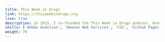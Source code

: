 ```yaml
---
title: This Week in Drugs 
link: https://thisweekindrugs.org 
live: true
description: In 2015, I co-founded the This Week in Drugs podcast. Over the course of the last three years, I've provided a variety of services to the podcast organization including audio editing, web design, web administration, and podcast publishing. In 2018 I archived the site and migrated it from a WordPress installation to a Jekyll static site for preservation, speed, and security. 
skills: ['Adobe Audition', 'Amazon Web Services', 'CSS', 'Github Pages', 'Jekyll', 'HTML', 'PHP', 'Ruby', 'WordPress']
weight: 70
---
```

